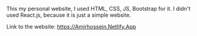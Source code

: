 This my personal website,
I used HTML, CSS, JS, Bootstrap for it.
I didn't used React.js, because it is just a simple website.

Link to the website: https://Amirhossein.Netlify.App
